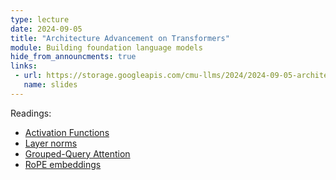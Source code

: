```yaml
---
type: lecture
date: 2024-09-05
title: "Architecture Advancement on Transformers" 
module: Building foundation language models
hide_from_announcments: true
links: 
 - url: https://storage.googleapis.com/cmu-llms/2024/2024-09-05-architecture-advancement-on-transformers.pdf
   name: slides
---
```

Readings:
 - [Activation Functions](https://arxiv.org/abs/1710.05941)
 - [Layer norms](https://proceedings.mlr.press/v119/xiong20b/xiong20b.pdf)
 - [Grouped-Query Attention](https://arxiv.org/pdf/2305.13245)
 - [RoPE embeddings](https://arxiv.org/pdf/2104.09864)
